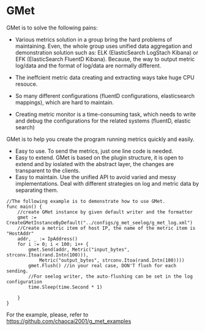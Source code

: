 # GMet
GMet is to solve the following pains:
* Various metrics solution in a group bring the hard problems of maintaining. Even, the whole group uses unified data aggregation and demonstration solution such as: ELK (ElasticSearch LogStach Kibana) or EFK (ElasticSearch FluentD Kibana). Because, the way to output metric log/data and the format of log/data are normally different. 

* The ineffcient metric data creating and extracting ways take huge CPU resouce.

* So many different configurations (fluentD configurations, elasticsearch mappings), which are hard to maintain.

* Creating metric monitor is a time-consuming task, which needs to write and debug the configurations for the related systems (fluentD, elastic search)


GMet is to help you create the program running metrics quickly and easily.
* Easy to use. To send the metrics, just one line code is needed.
* Easy to extend. GMet is based on the plugin structure, it is open to extend and by ioslated with the abstract layer, the changes are transparent to the clients.
* Easy to maintain. Use the unified API to avoid varied and messy implementations. Deal with different strategies on log and metric data by separating them.


```Golang
//The following example is to demonstrate how to use GMet.
func main() {
	//create GMet instance by given default writer and the formatter
	gmet := CreateGMetInstanceByDefault("../configs/g_met_seelog/g_met_log.xml")
	//Create a metric item of host IP, the name of the metric item is "HostAddr"
	addr, _ := IpAddress()
	for i := 0; i < 100; i++ {
		gmet.Send(addr, Metric("input_bytes", strconv.Itoa(rand.Intn(100))),
			Metric("output_bytes", strconv.Itoa(rand.Intn(100))))
		gmet.Flush() //in your real case, DON'T flush for each sending.
		//For seelog writer, the auto-flushing can be set in the log configuration
		time.Sleep(time.Second * 1)

	}
}
```
For the example, please, refer to https://github.com/chaocai2001/g_met_examples
